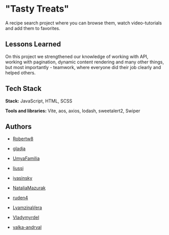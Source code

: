 
# "Tasty Treats"

A recipe search project where you can browse them, watch video-tutorials and add them to favorites.
## Lessons Learned

On this project we strengthened our knowledge of working with API, working with pagination, dynamic content rendering and many other things, but most importantly - teamwork, where everyone did their job clearly and helped others.
## Tech Stack

**Stack:** JavaScript, HTML, SCSS

**Tools and libraries:** Vite, aos, axios, lodash, sweetalert2, Swiper
## Authors

- [Robertw8](https://www.github.com/Robertw8)

- [gladja](https://github.com/gladja)

- [UmyaFamilia](https://github.com/UmyaFamilia)

- [liussi](https://github.com/liussi)

- [iyasinsky](https://github.com/iyasinsky)

- [NataliaMazurak](https://github.com/NataliaMazurak)

- [ruden4](https://github.com/ruden4)

- [LyamzinaVera](https://github.com/LyamzinaVera)

- [Vladymyrdel](https://github.com/Vladymyrdel)

- [valka-andrval](https://github.com/valka-andrval)
